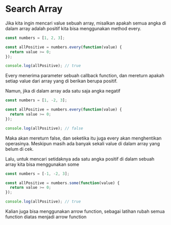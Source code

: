 # Search Array

Jika kita ingin mencari value sebuah array, misalkan apakah semua angka di dalam array adalah positif kita bisa menggunakan method every.

```javascript
const numbers = [1, 2, 3];

const allPositive = numbers.every(function(value) {
  return value >= 0;
});

console.log(allPositive); // true
```

Every menerima parameter sebuah callback function, dan mereturn apakah setiap value dari array yang di berikan berupa positif.

Namun, jika di dalam array ada satu saja angka negatif

```javascript
const numbers = [1, -2, 3];

const allPositive = numbers.every(function(value) {
  return value >= 0;
});

console.log(allPositive); // false
```

Maka akan mereturn false, dan seketika itu juga every akan menghentikan operasinya. Meskipun masih ada banyak sekali value di dalam array yang belum di cek.

Lalu, untuk mencari setidaknya ada satu angka positif di dalam sebuah array kita bisa menggunakan some

```javascript
const numbers = [-1, -2, 3];

const allPositive = numbers.some(function(value) {
  return value >= 0;
});

console.log(allPositive); // true
```

Kalian juga bisa menggunakan arrow function, sebagai latihan rubah semua function diatas menjadi arrow function
